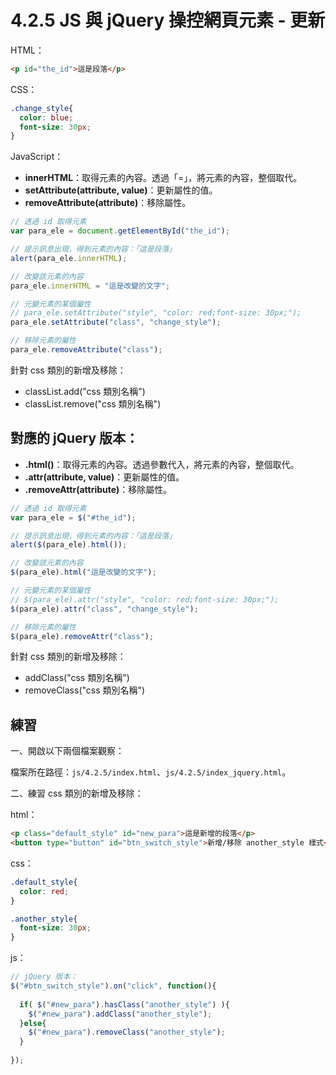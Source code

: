 # 4.2.5 JS 與 jQuery 操控網頁元素 - 更新

HTML：

```html
<p id="the_id">這是段落</p>
```

CSS：

```css
.change_style{
  color: blue;
  font-size: 30px;
}
```

JavaScript：

* **innerHTML**：取得元素的內容。透過「=」，將元素的內容，整個取代。
* **setAttribute\(attribute, value\)**：更新屬性的值。
* **removeAttribute\(attribute\)**：移除屬性。

```js
// 透過 id 取得元素
var para_ele = document.getElementById("the_id");

// 提示訊息出現，得到元素的內容：「這是段落」
alert(para_ele.innerHTML);

// 改變該元素的內容
para_ele.innerHTML = "這是改變的文字";

// 元變元素的某個屬性  
// para_ele.setAttribute("style", "color: red;font-size: 30px;");  
para_ele.setAttribute("class", "change_style");

// 移除元素的屬性  
para_ele.removeAttribute("class");
```

針對 css 類別的新增及移除：

* classList.add\("css 類別名稱"\)
* classList.remove\("css 類別名稱"\)

## 對應的 jQuery 版本：

* **.html\(\)**：取得元素的內容。透過參數代入，將元素的內容，整個取代。
* **.attr\(attribute, value\)**：更新屬性的值。
* **.removeAttr\(attribute\)**：移除屬性。

```js
// 透過 id 取得元素
var para_ele = $("#the_id");

// 提示訊息出現，得到元素的內容：「這是段落」
alert($(para_ele).html());

// 改變該元素的內容
$(para_ele).html("這是改變的文字");

// 元變元素的某個屬性
// $(para_ele).attr("style", "color: red;font-size: 30px;");
$(para_ele).attr("class", "change_style");

// 移除元素的屬性
$(para_ele).removeAttr("class");
```

針對 css 類別的新增及移除：

* addClass\("css 類別名稱"\)
* removeClass\("css 類別名稱"\)

## 練習

一、開啟以下兩個檔案觀察：

檔案所在路徑：`js/4.2.5/index.html`、`js/4.2.5/index_jquery.html`。

二、練習 css 類別的新增及移除：

html：

```html
<p class="default_style" id="new_para">這是新增的段落</p>
<button type="button" id="btn_switch_style">新增/移除 another_style 樣式</button>
```

css：

```css
.default_style{
  color: red;
}

.another_style{
  font-size: 30px;
}
```

js：

```js
// jQuery 版本：
$("#btn_switch_style").on("click", function(){
  
  if( $("#new_para").hasClass("another_style") ){
    $("#new_para").addClass("another_style");
  }else{
    $("#new_para").removeClass("another_style");
  }
  
});
```



